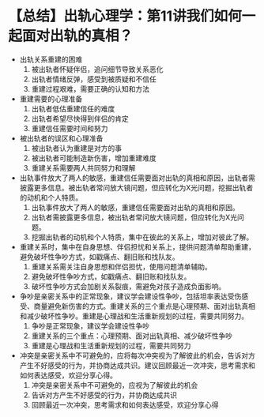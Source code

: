 # 【总结】出轨心理学：第11讲我们如何一起面对出轨的真相？

-   出轨关系重建的困难
    1.  被出轨者怀疑伴侣，追问细节导致关系恶化
    2.  出轨者情绪反弹，感受到被质疑和不信任
    3.  重建过程艰难，需要正确的认知和方法
-   重建需要的心理准备
    1.  出轨者低估重建信任的难度
    2.  出轨者希望尽快得到伴侣的肯定
    3.  重建信任需要时间和努力
-   被出轨者的误区和心理准备
    1.  被出轨者认为重建是对方的事
    2.  被出轨者可能制造新伤害，增加重建难度
    3.  重建关系需要两人共同努力和理解
-   出轨事件放大了两人的敏感，重建信任需要面对出轨的真相和原因，出轨者需披露更多信息。被出轨者常问放大镜问题，但应转化为X光问题，挖掘出轨者的动机和个人特质。
    1.  出轨事件放大了两人的敏感，重建信任需要面对出轨的真相和原因。
    2.  出轨者需披露更多信息，被出轨者常问放大镜问题，但应转化为X光问题。
    3.  挖掘出轨者的动机和个人特质，集中在彼此的关系上，增加对彼此了解。
-   重建关系时，集中在自身思想、伴侣担忧和关系上，提供问题清单帮助重建，避免破坏性争吵方式，如戳痛点、翻旧账和找队友。
    1.  重建关系需关注自身思想和伴侣担忧，使用问题清单辅助。
    2.  避免破坏性争吵方式，如戳痛点、翻旧账和找队友。
    3.  破坏性争吵方式会加剧关系裂痕，需避免对孩子造成负面影响。
-   争吵是亲密关系中的正常现象，建议学会建设性争吵，包括坦率表达受伤感受、商量避免新伤害的方式。重建关系的三个重点是心理预期、面对出轨真相和减少破坏性争吵。重建是心理战和生活重新规划的过程，需要共同努力。
    1.  争吵是正常现象，建议学会建设性争吵
    2.  重建关系的三个重点：心理预期、面对出轨真相、减少破坏性争吵
    3.  重建是心理战和生活重新规划的过程，需要共同努力
-   冲突是亲密关系中不可避免的，应将每次冲突视为了解彼此的机会，告诉对方产生不好感受的行为，并协商达成共识。建议回顾最近一次冲突，思考需求和如何表达感受，欢迎分享心得。
    1.  冲突是亲密关系中不可避免的，应视为了解彼此的机会
    2.  告诉对方产生不好感受的行为，并协商达成共识
    3.  回顾最近一次冲突，思考需求和如何表达感受，欢迎分享心得